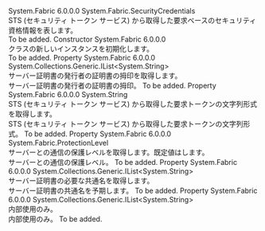 <Type Name="ClaimsCredentials" FullName="System.Fabric.ClaimsCredentials">
  <TypeSignature Language="C#" Value="public sealed class ClaimsCredentials : System.Fabric.SecurityCredentials" />
  <TypeSignature Language="ILAsm" Value=".class public auto ansi sealed beforefieldinit ClaimsCredentials extends System.Fabric.SecurityCredentials" />
  <TypeSignature Language="DocId" Value="T:System.Fabric.ClaimsCredentials" />
  <TypeSignature Language="VB.NET" Value="Public NotInheritable Class ClaimsCredentials&#xA;Inherits SecurityCredentials" />
  <TypeSignature Language="F#" Value="type ClaimsCredentials = class&#xA;    inherit SecurityCredentials" />
  <AssemblyInfo>
    <AssemblyName>System.Fabric</AssemblyName>
    <AssemblyVersion>6.0.0.0</AssemblyVersion>
  </AssemblyInfo>
  <Base>
    <BaseTypeName>System.Fabric.SecurityCredentials</BaseTypeName>
  </Base>
  <Interfaces />
  <Docs>
    <summary>
      <para>STS (セキュリティ トークン サービス) から取得した要求ベースのセキュリティ資格情報を表します。</para>
    </summary>
    <remarks>To be added.</remarks>
  </Docs>
  <Members>
    <Member MemberName=".ctor">
      <MemberSignature Language="C#" Value="public ClaimsCredentials ();" />
      <MemberSignature Language="ILAsm" Value=".method public hidebysig specialname rtspecialname instance void .ctor() cil managed" />
      <MemberSignature Language="DocId" Value="M:System.Fabric.ClaimsCredentials.#ctor" />
      <MemberSignature Language="VB.NET" Value="Public Sub New ()" />
      <MemberType>Constructor</MemberType>
      <AssemblyInfo>
        <AssemblyName>System.Fabric</AssemblyName>
        <AssemblyVersion>6.0.0.0</AssemblyVersion>
      </AssemblyInfo>
      <Parameters />
      <Docs>
        <summary>
          <para><see cref="T:System.Fabric.ClaimsCredentials" /> クラスの新しいインスタンスを初期化します。</para>
        </summary>
        <remarks>To be added.</remarks>
      </Docs>
    </Member>
    <Member MemberName="IssuerThumbprints">
      <MemberSignature Language="C#" Value="public System.Collections.Generic.IList&lt;string&gt; IssuerThumbprints { get; }" />
      <MemberSignature Language="ILAsm" Value=".property instance class System.Collections.Generic.IList`1&lt;string&gt; IssuerThumbprints" />
      <MemberSignature Language="DocId" Value="P:System.Fabric.ClaimsCredentials.IssuerThumbprints" />
      <MemberSignature Language="VB.NET" Value="Public ReadOnly Property IssuerThumbprints As IList(Of String)" />
      <MemberSignature Language="F#" Value="member this.IssuerThumbprints : System.Collections.Generic.IList&lt;string&gt;" Usage="System.Fabric.ClaimsCredentials.IssuerThumbprints" />
      <MemberType>Property</MemberType>
      <AssemblyInfo>
        <AssemblyName>System.Fabric</AssemblyName>
        <AssemblyVersion>6.0.0.0</AssemblyVersion>
      </AssemblyInfo>
      <ReturnValue>
        <ReturnType>System.Collections.Generic.IList&lt;System.String&gt;</ReturnType>
      </ReturnValue>
      <Docs>
        <summary>
          <para>サーバー証明書の発行者の証明書の拇印を取得します。</para>
        </summary>
        <value>
          <para>サーバー証明書の発行者の証明書の拇印。</para>
        </value>
        <remarks>To be added.</remarks>
      </Docs>
    </Member>
    <Member MemberName="LocalClaims">
      <MemberSignature Language="C#" Value="public string LocalClaims { get; set; }" />
      <MemberSignature Language="ILAsm" Value=".property instance string LocalClaims" />
      <MemberSignature Language="DocId" Value="P:System.Fabric.ClaimsCredentials.LocalClaims" />
      <MemberSignature Language="VB.NET" Value="Public Property LocalClaims As String" />
      <MemberSignature Language="F#" Value="member this.LocalClaims : string with get, set" Usage="System.Fabric.ClaimsCredentials.LocalClaims" />
      <MemberType>Property</MemberType>
      <AssemblyInfo>
        <AssemblyName>System.Fabric</AssemblyName>
        <AssemblyVersion>6.0.0.0</AssemblyVersion>
      </AssemblyInfo>
      <ReturnValue>
        <ReturnType>System.String</ReturnType>
      </ReturnValue>
      <Docs>
        <summary>
          <para>STS (セキュリティ トークン サービス) から取得した要求トークンの文字列形式を取得します。</para>
        </summary>
        <value>
          <para>STS (セキュリティ トークン サービス) から取得した要求トークンの文字列形式。</para>
        </value>
        <remarks>To be added.</remarks>
      </Docs>
    </Member>
    <Member MemberName="ProtectionLevel">
      <MemberSignature Language="C#" Value="public System.Fabric.ProtectionLevel ProtectionLevel { get; set; }" />
      <MemberSignature Language="ILAsm" Value=".property instance valuetype System.Fabric.ProtectionLevel ProtectionLevel" />
      <MemberSignature Language="DocId" Value="P:System.Fabric.ClaimsCredentials.ProtectionLevel" />
      <MemberSignature Language="VB.NET" Value="Public Property ProtectionLevel As ProtectionLevel" />
      <MemberSignature Language="F#" Value="member this.ProtectionLevel : System.Fabric.ProtectionLevel with get, set" Usage="System.Fabric.ClaimsCredentials.ProtectionLevel" />
      <MemberType>Property</MemberType>
      <AssemblyInfo>
        <AssemblyName>System.Fabric</AssemblyName>
        <AssemblyVersion>6.0.0.0</AssemblyVersion>
      </AssemblyInfo>
      <ReturnValue>
        <ReturnType>System.Fabric.ProtectionLevel</ReturnType>
      </ReturnValue>
      <Docs>
        <summary>
          <para>サーバーとの通信の保護レベルを取得します。既定値は<see cref="F:System.Fabric.ProtectionLevel.EncryptAndSign" />します。</para>
        </summary>
        <value>
          <para>サーバーとの通信の保護レベル。</para>
        </value>
        <remarks>To be added.</remarks>
      </Docs>
    </Member>
    <Member MemberName="ServerCommonNames">
      <MemberSignature Language="C#" Value="public System.Collections.Generic.IList&lt;string&gt; ServerCommonNames { get; }" />
      <MemberSignature Language="ILAsm" Value=".property instance class System.Collections.Generic.IList`1&lt;string&gt; ServerCommonNames" />
      <MemberSignature Language="DocId" Value="P:System.Fabric.ClaimsCredentials.ServerCommonNames" />
      <MemberSignature Language="VB.NET" Value="Public ReadOnly Property ServerCommonNames As IList(Of String)" />
      <MemberSignature Language="F#" Value="member this.ServerCommonNames : System.Collections.Generic.IList&lt;string&gt;" Usage="System.Fabric.ClaimsCredentials.ServerCommonNames" />
      <MemberType>Property</MemberType>
      <AssemblyInfo>
        <AssemblyName>System.Fabric</AssemblyName>
        <AssemblyVersion>6.0.0.0</AssemblyVersion>
      </AssemblyInfo>
      <ReturnValue>
        <ReturnType>System.Collections.Generic.IList&lt;System.String&gt;</ReturnType>
      </ReturnValue>
      <Docs>
        <summary>
          <para>サーバー証明書の必要な共通名を取得します。</para>
        </summary>
        <value>
          <para>サーバー証明書の共通名を予期します。</para>
        </value>
        <remarks>To be added.</remarks>
      </Docs>
    </Member>
    <Member MemberName="ServerThumbprints">
      <MemberSignature Language="C#" Value="public System.Collections.Generic.IList&lt;string&gt; ServerThumbprints { get; }" />
      <MemberSignature Language="ILAsm" Value=".property instance class System.Collections.Generic.IList`1&lt;string&gt; ServerThumbprints" />
      <MemberSignature Language="DocId" Value="P:System.Fabric.ClaimsCredentials.ServerThumbprints" />
      <MemberSignature Language="VB.NET" Value="Public ReadOnly Property ServerThumbprints As IList(Of String)" />
      <MemberSignature Language="F#" Value="member this.ServerThumbprints : System.Collections.Generic.IList&lt;string&gt;" Usage="System.Fabric.ClaimsCredentials.ServerThumbprints" />
      <MemberType>Property</MemberType>
      <AssemblyInfo>
        <AssemblyName>System.Fabric</AssemblyName>
        <AssemblyVersion>6.0.0.0</AssemblyVersion>
      </AssemblyInfo>
      <ReturnValue>
        <ReturnType>System.Collections.Generic.IList&lt;System.String&gt;</ReturnType>
      </ReturnValue>
      <Docs>
        <summary>
            内部使用のみ。
            </summary>
        <value>内部使用のみ。</value>
        <remarks>To be added.</remarks>
      </Docs>
    </Member>
  </Members>
</Type>